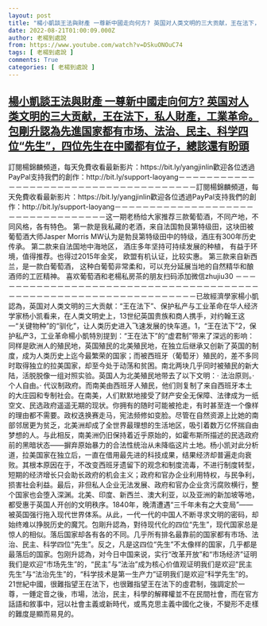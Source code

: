 ```yaml
---
layout: post
title: "楊小凱談王法與財產 一尊新中國走向何方? 英国对人类文明的三大贡献，王在法下，私人財產，工業革命。包剛升認為先進国家都有市场、法治、民主、科学四位“先生”，四位先生在中國都有位子，總該還有盼頭"
date: 2022-08-21T01:00:09.000Z
author: 老楊到處說
from: https://www.youtube.com/watch?v=DSkuONOuC74
tags: [ 老楊到處說 ]
comments: True
categories: [ 老楊到處說 ]
---
```

<!--1661043609000-->
[楊小凱談王法與財產 一尊新中國走向何方? 英国对人类文明的三大贡献，王在法下，私人財產，工業革命。包剛升認為先進国家都有市场、法治、民主、科学四位“先生”，四位先生在中國都有位子，總該還有盼頭](https://www.youtube.com/watch?v=DSkuONOuC74)
------

<div>
訂閱楊錦麟頻道，每天免費收看最新影片：https://bit.ly/yangjinlin歡迎各位透過PayPal支持我們的創作：http://bit.ly/support-laoyang－－－－－－－－－－－－－－－－－－－－－－－－－－－－－－－－－－－－－－訂閱楊錦麟頻道，每天免費收看最新影片：https://bit.ly/yangjinlin歡迎各位透過PayPal支持我們的創作：http://bit.ly/support-laoyang－－－－－－－－－－－－－－－－－－－－－－－－－－－－－－－－－－这一期老杨给大家推荐三款葡萄酒，不同产地，不同风格，各有特色。 第一款是我私藏的老酒，来自法国勃艮第特级田，这块田被葡萄酒大师Jasper Morris MW认为是勃艮第特级田中的特级，酒庄有300年历史传承。 第二款来自法国地中海地区， 酒庄多年坚持可持续发展的种植， 有益于环境，值得推荐。也得过2015年金奖， 欧盟有机认证，比较实惠。 第三款来自新西兰，是一款白葡萄酒， 这种白葡萄非常柔和，可以充分延展当地的自然精华和酿酒师的工匠精神。 喜欢葡萄酒和老楊私房茶的朋友扫码添加微信zhujiu30 －－－－－－－－－－－－－－－－－－－－－－－－－－－－－－－－－－－－－－－－－－－－－－－－－－－－－－－－－－－－－－－－－－已故經濟學家楊小凱認為，英国对人类文明的三大贡献：“王在法下”、保护私产与工业革命在华人经济学家杨小凯看来，在人类文明史上，13世纪英国贵族和商人携手，对约翰王这一“关键物种”的“驯化”，让人类历史进入飞速发展的快车道。1，“王在法下”2，保护私产3，工业革命楊小凱特別提到：“王在法下”的“虚君制”带来了深远的影响：同样是欧洲人的殖民地，英国殖民的北美殖民地，在独立后继承又创新了英国的制度，成为人类历史上迄今最繁荣的国家；而被西班牙（葡萄牙）殖民的，差不多同时取得独立的拉美国家，却至今处于动荡和贫困。南北两块几乎同时被殖民的新大陆，活脱脱像一组对照实验。英国人为北美殖民地带去了以下文明：· 法治原则。· 个人自由。· 代议制政府。而南美由西班牙人殖民，他们则复制了来自西班牙本土的大庄园和专制社会。在南美，人们默默地接受了财产安全无保障、法律成为一纸空文、民选政府遥遥无期的现状。你拥有的随时可能被抢走，有时甚至连一个像样的理由都不需要。政权迭换赛走马，宪法频修如变脸。尽管在自然资源上比她的南部邻居更为贫乏，北美洲却成了全世界最理想的生活地区，吸引着数万亿怀揣自由梦想的人。与此相反，南美洲仍旧保持着近乎原始的，如霍布斯所描述的民选政府前的黑暗状态——摒弃原始暴力的合法性统治从未降临这片土地。杨小凯对此分析道，拉美国家在独立后，一直在借用最先进的科技成果，结果经济却普遍走向衰败。其根本原因在于，不改变西班牙遗留下的观念和制度流毒，不进行制度转型，短期的经济增长只会助长政府的机会主义；政府和官办企业利用特权，与民争利，损害社会利益。最后，非但私人企业无法发展、政府和官办企业贪污腐败横行，整个国家也会堕入深渊。北美、印度、新西兰、澳大利亚，以及亚洲的新加坡等地，都受惠于英国人开创的文明秩序。1840年，晚清遭遇“三千年未有之大变局”——被英国强行拖入现代世界体系。从此，一代一代的中国人不断寻求文明的密码，却始终难以挣脱历史的魔咒。包剛升認為，對待现代化的四位“先生”，现代国家总是惊人的相似。落后国家却各有各的不同。几乎所有排名最靠前的国家都有市场、法治、民主、科学四位“先生”。反之，凡是这四位“先生”不太像样的国家，几乎都是最落后的国家。包刚升認為，对今日中国来说，实行“改革开放”和“市场经济”证明我们是欢迎“市场先生”的，“民主”与“法治”成为核心价值观证明我们是欢迎“民主先生”与“法治先生”的，“科学技术是第一生产力”证明我们是欢迎“科学先生”的。21世紀中國，很難指望王在法下，也很難指望王在法下的虛君制，強調定於一尊，一錘定音之後，市場，法治，民主，科學的解釋權並不在民間社會，而在官方話語和敘事中，冠以社會主義或新時代，或馬克思主義中國化之後，不變形不走樣的難度是顯而易見的。
</div>

